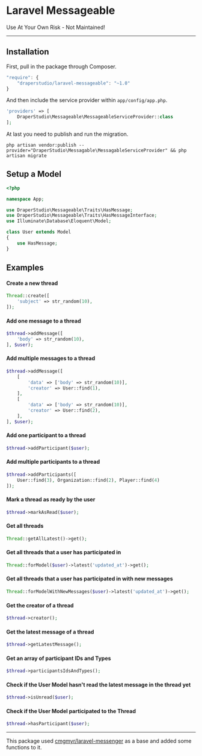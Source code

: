 # Laravel Messageable

Use At Your Own Risk - Not Maintained!

-----

## Installation

First, pull in the package through Composer.

```js
"require": {
    "draperstudio/laravel-messageable": "~1.0"
}
```

And then include the service provider within `app/config/app.php`.

```php
'providers' => [
    DraperStudio\Messageable\MessageableServiceProvider::class
];
```

At last you need to publish and run the migration.

```
php artisan vendor:publish --provider="DraperStudio\Messagable\MessagableServiceProvider" && php artisan migrate
```

## Setup a Model

```php
<?php

namespace App;

use DraperStudio\Messageable\Traits\HasMessage;
use DraperStudio\Messageable\Traits\HasMessageInterface;
use Illuminate\Database\Eloquent\Model;

class User extends Model
{
    use HasMessage;
}

```

## Examples

#### Create a new thread
```php
Thread::create([
    'subject' => str_random(10),
]);
```

#### Add one message to a thread
```php
$thread->addMessage([
    'body' => str_random(10),
], $user);
```

#### Add multiple messages to a thread
```php
$thread->addMessage([
    [
        'data' => ['body' => str_random(10)],
        'creator' => User::find(1),
    ],
    [
        'data' => ['body' => str_random(10)],
        'creator' => User::find(2),
    ],
], $user);
```

#### Add one participant to a thread
```php
$thread->addParticipant($user);
```

#### Add multiple participants to a thread
```php
$thread->addParticipants([
    User::find(3), Organization::find(2), Player::find(4)
]);
```

#### Mark a thread as ready by the user
```php
$thread->markAsRead($user);
```

#### Get all threads
```php
Thread::getAllLatest()->get();
```

#### Get all threads that a user has participated in
```php
Thread::forModel($user)->latest('updated_at')->get();
```

#### Get all threads that a user has participated in with new messages
```php
Thread::forModelWithNewMessages($user)->latest('updated_at')->get();
```

#### Get the creator of a thread
```php
$thread->creator();
```

#### Get the latest message of a thread
```php
$thread->getLatestMessage();
```

#### Get an array of participant IDs and Types
```php
$thread->participantsIdsAndTypes();
```

#### Check if the User Model hasn't read the latest message in the thread yet
```php
$thread->isUnread($user);
```

#### Check if the User Model participated to the Thread
```php
$thread->hasParticipant($user);
```

-----

This package used [cmgmyr/laravel-messenger](https://github.com/cmgmyr/laravel-messenger) as a base and added some functions to it.
